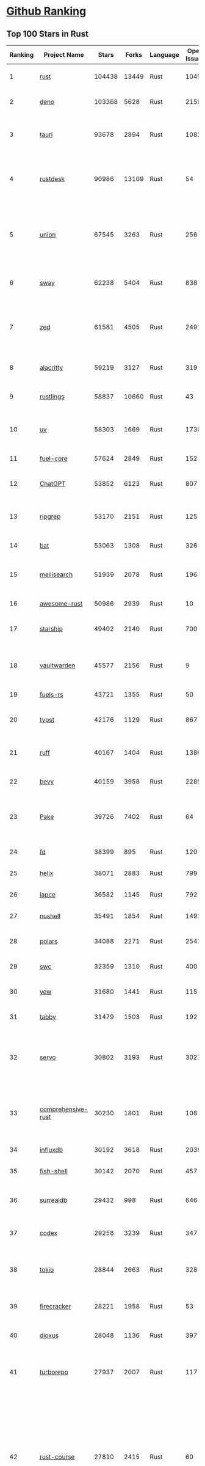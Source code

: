 [Github Ranking](../README.md)
==========

## Top 100 Stars in Rust

| Ranking | Project Name | Stars | Forks | Language | Open Issues | Description | Last Commit |
| ------- | ------------ | ----- | ----- | -------- | ----------- | ----------- | ----------- |
| 1 | [rust](https://github.com/rust-lang/rust) | 104438 | 13449 | Rust | 10456 | Empowering everyone to build reliable and efficient software. | 2025-06-19T18:36:26Z |
| 2 | [deno](https://github.com/denoland/deno) | 103368 | 5628 | Rust | 2159 | A modern runtime for JavaScript and TypeScript. | 2025-06-19T12:35:26Z |
| 3 | [tauri](https://github.com/tauri-apps/tauri) | 93678 | 2894 | Rust | 1082 | Build smaller, faster, and more secure desktop and mobile applications with a web frontend. | 2025-06-19T11:43:24Z |
| 4 | [rustdesk](https://github.com/rustdesk/rustdesk) | 90986 | 13109 | Rust | 54 | An open-source remote desktop application designed for self-hosting, as an alternative to TeamViewer. | 2025-06-19T14:31:40Z |
| 5 | [union](https://github.com/unionlabs/union) | 67545 | 3263 | Rust | 256 | The trust-minimized, zero-knowledge bridging protocol, designed for censorship resistance, extremely high security, and usage in decentralized finance. | 2025-06-19T17:18:04Z |
| 6 | [sway](https://github.com/FuelLabs/sway) | 62238 | 5404 | Rust | 838 | 🌴 Empowering everyone to build reliable and efficient smart contracts. | 2025-06-19T18:42:52Z |
| 7 | [zed](https://github.com/zed-industries/zed) | 61581 | 4505 | Rust | 2491 | Code at the speed of thought – Zed is a high-performance, multiplayer code editor from the creators of Atom and Tree-sitter. | 2025-06-19T18:51:24Z |
| 8 | [alacritty](https://github.com/alacritty/alacritty) | 59219 | 3127 | Rust | 319 | A cross-platform, OpenGL terminal emulator. | 2025-06-19T07:09:47Z |
| 9 | [rustlings](https://github.com/rust-lang/rustlings) | 58837 | 10660 | Rust | 43 | :crab: Small exercises to get you used to reading and writing Rust code! | 2025-06-03T08:32:01Z |
| 10 | [uv](https://github.com/astral-sh/uv) | 58303 | 1669 | Rust | 1730 | An extremely fast Python package and project manager, written in Rust. | 2025-06-19T16:44:00Z |
| 11 | [fuel-core](https://github.com/FuelLabs/fuel-core) | 57624 | 2849 | Rust | 152 | Rust full node implementation of the Fuel v2 protocol. | 2025-06-19T13:09:54Z |
| 12 | [ChatGPT](https://github.com/lencx/ChatGPT) | 53852 | 6123 | Rust | 807 | 🔮 ChatGPT Desktop Application (Mac, Windows and Linux) | 2024-08-29T17:58:11Z |
| 13 | [ripgrep](https://github.com/BurntSushi/ripgrep) | 53170 | 2151 | Rust | 125 | ripgrep recursively searches directories for a regex pattern while respecting your gitignore | 2025-05-30T12:30:52Z |
| 14 | [bat](https://github.com/sharkdp/bat) | 53063 | 1308 | Rust | 326 | A cat(1) clone with wings. | 2025-06-02T16:50:38Z |
| 15 | [meilisearch](https://github.com/meilisearch/meilisearch) | 51939 | 2078 | Rust | 196 | A lightning-fast search engine API bringing AI-powered hybrid search to your sites and applications. | 2025-06-19T09:02:00Z |
| 16 | [awesome-rust](https://github.com/rust-unofficial/awesome-rust) | 50986 | 2939 | Rust | 10 | A curated list of Rust code and resources. | 2025-06-18T08:18:22Z |
| 17 | [starship](https://github.com/starship/starship) | 49402 | 2140 | Rust | 700 | ☄🌌️  The minimal, blazing-fast, and infinitely customizable prompt for any shell! | 2025-06-19T16:48:46Z |
| 18 | [vaultwarden](https://github.com/dani-garcia/vaultwarden) | 45577 | 2156 | Rust | 9 | Unofficial Bitwarden compatible server written in Rust, formerly known as bitwarden_rs | 2025-06-17T16:55:12Z |
| 19 | [fuels-rs](https://github.com/FuelLabs/fuels-rs) | 43721 | 1355 | Rust | 50 | Fuel Network Rust SDK | 2025-06-12T10:36:14Z |
| 20 | [typst](https://github.com/typst/typst) | 42176 | 1129 | Rust | 867 | A new markup-based typesetting system that is powerful and easy to learn. | 2025-06-19T09:27:32Z |
| 21 | [ruff](https://github.com/astral-sh/ruff) | 40167 | 1404 | Rust | 1386 | An extremely fast Python linter and code formatter, written in Rust. | 2025-06-19T17:59:08Z |
| 22 | [bevy](https://github.com/bevyengine/bevy) | 40159 | 3958 | Rust | 2285 | A refreshingly simple data-driven game engine built in Rust | 2025-06-19T02:23:04Z |
| 23 | [Pake](https://github.com/tw93/Pake) | 39726 | 7402 | Rust | 64 | 🤱🏻 Turn any webpage into a desktop app with Rust.  🤱🏻 利用 Rust 轻松构建轻量级多端桌面应用 | 2025-03-25T12:35:16Z |
| 24 | [fd](https://github.com/sharkdp/fd) | 38399 | 895 | Rust | 120 | A simple, fast and user-friendly alternative to 'find' | 2025-06-08T21:08:34Z |
| 25 | [helix](https://github.com/helix-editor/helix) | 38071 | 2883 | Rust | 799 | A post-modern modal text editor. | 2025-06-19T16:25:07Z |
| 26 | [lapce](https://github.com/lapce/lapce) | 36582 | 1145 | Rust | 792 | Lightning-fast and Powerful Code Editor written in Rust | 2025-06-19T07:52:17Z |
| 27 | [nushell](https://github.com/nushell/nushell) | 35491 | 1854 | Rust | 1491 | A new type of shell | 2025-06-19T16:22:18Z |
| 28 | [polars](https://github.com/pola-rs/polars) | 34088 | 2271 | Rust | 2547 | Dataframes powered by a multithreaded, vectorized query engine, written in Rust | 2025-06-19T14:44:37Z |
| 29 | [swc](https://github.com/swc-project/swc) | 32359 | 1310 | Rust | 400 | Rust-based platform for the Web | 2025-06-19T07:03:41Z |
| 30 | [yew](https://github.com/yewstack/yew) | 31680 | 1441 | Rust | 115 | Rust / Wasm framework for creating reliable and efficient web applications | 2025-06-17T06:51:38Z |
| 31 | [tabby](https://github.com/TabbyML/tabby) | 31479 | 1503 | Rust | 192 | Self-hosted AI coding assistant | 2025-06-11T11:40:51Z |
| 32 | [servo](https://github.com/servo/servo) | 30802 | 3193 | Rust | 3027 | Servo aims to empower developers with a lightweight, high-performance alternative for embedding web technologies in applications. | 2025-06-19T17:59:52Z |
| 33 | [comprehensive-rust](https://github.com/google/comprehensive-rust) | 30230 | 1801 | Rust | 108 | This is the Rust course used by the Android team at Google. It provides you the material to quickly teach Rust. | 2025-06-19T08:45:03Z |
| 34 | [influxdb](https://github.com/influxdata/influxdb) | 30192 | 3618 | Rust | 2038 | Scalable datastore for metrics, events, and real-time analytics | 2025-06-18T22:36:58Z |
| 35 | [fish-shell](https://github.com/fish-shell/fish-shell) | 30142 | 2070 | Rust | 457 | The user-friendly command line shell. | 2025-06-19T18:11:02Z |
| 36 | [surrealdb](https://github.com/surrealdb/surrealdb) | 29432 | 998 | Rust | 646 | A scalable, distributed, collaborative, document-graph database, for the realtime web | 2025-06-19T18:01:35Z |
| 37 | [codex](https://github.com/openai/codex) | 29258 | 3239 | Rust | 347 | Lightweight coding agent that runs in your terminal | 2025-06-19T14:10:16Z |
| 38 | [tokio](https://github.com/tokio-rs/tokio) | 28844 | 2663 | Rust | 328 | A runtime for writing reliable asynchronous applications with Rust. Provides I/O, networking, scheduling, timers, ... | 2025-06-18T22:32:41Z |
| 39 | [firecracker](https://github.com/firecracker-microvm/firecracker) | 28221 | 1958 | Rust | 53 | Secure and fast microVMs for serverless computing. | 2025-06-19T17:00:22Z |
| 40 | [dioxus](https://github.com/DioxusLabs/dioxus) | 28048 | 1136 | Rust | 397 | Fullstack app framework for web, desktop, mobile, and more. | 2025-06-19T02:06:40Z |
| 41 | [turborepo](https://github.com/vercel/turborepo) | 27937 | 2007 | Rust | 117 | Build system optimized for JavaScript and TypeScript, written in Rust | 2025-06-19T17:13:32Z |
| 42 | [rust-course](https://github.com/sunface/rust-course) | 27810 | 2415 | Rust | 60 | “连续八年成为全世界最受喜爱的语言，无 GC 也无需手动内存管理、极高的性能和安全性、过程/OO/函数式编程、优秀的包管理、JS 未来基石" — 工作之余的第二语言来试试 Rust 吧。本书拥有全面且深入的讲解、生动贴切的示例、德芙般丝滑的内容，这可能是目前最用心的 Rust 中文学习教程 / Book  | 2025-05-27T03:47:44Z |
| 43 | [linera-protocol](https://github.com/linera-io/linera-protocol) | 27518 | 1790 | Rust | 469 | Main repository for the Linera protocol | 2025-06-19T18:21:33Z |
| 44 | [zoxide](https://github.com/ajeetdsouza/zoxide) | 27198 | 636 | Rust | 99 | A smarter cd command. Supports all major shells. | 2025-06-17T09:57:46Z |
| 45 | [iced](https://github.com/iced-rs/iced) | 26824 | 1326 | Rust | 311 | A cross-platform GUI library for Rust, inspired by Elm | 2025-06-13T13:52:53Z |
| 46 | [delta](https://github.com/dandavison/delta) | 26479 | 419 | Rust | 268 | A syntax-highlighting pager for git, diff, grep, and blame output | 2025-05-02T15:41:04Z |
| 47 | [just](https://github.com/casey/just) | 26012 | 552 | Rust | 305 | 🤖 Just a command runner | 2025-06-17T07:15:48Z |
| 48 | [yazi](https://github.com/sxyazi/yazi) | 25899 | 555 | Rust | 40 | 💥 Blazing fast terminal file manager written in Rust, based on async I/O. | 2025-06-18T14:16:02Z |
| 49 | [hyperfine](https://github.com/sharkdp/hyperfine) | 25379 | 405 | Rust | 40 | A command-line benchmarking tool | 2025-05-01T02:03:20Z |
| 50 | [Rocket](https://github.com/rwf2/Rocket) | 25219 | 1600 | Rust | 50 | A web framework for Rust. | 2025-05-04T10:05:41Z |
| 51 | [egui](https://github.com/emilk/egui) | 25178 | 1759 | Rust | 792 | egui: an easy-to-use immediate mode GUI in Rust that runs on both web and native | 2025-06-19T09:27:30Z |
| 52 | [zellij](https://github.com/zellij-org/zellij) | 24628 | 755 | Rust | 1133 | A terminal workspace with batteries included | 2025-06-19T09:39:30Z |
| 53 | [atuin](https://github.com/atuinsh/atuin) | 24508 | 662 | Rust | 333 | ✨ Magical shell history | 2025-06-16T06:17:50Z |
| 54 | [sniffnet](https://github.com/GyulyVGC/sniffnet) | 24488 | 767 | Rust | 34 | Comfortably monitor your Internet traffic 🕵️‍♂️ | 2025-06-14T13:42:57Z |
| 55 | [pingora](https://github.com/cloudflare/pingora) | 24433 | 1413 | Rust | 136 | A library for building fast, reliable and evolvable network services. | 2025-06-13T19:09:44Z |
| 56 | [qdrant](https://github.com/qdrant/qdrant) | 24239 | 1662 | Rust | 329 | Qdrant - High-performance, massive-scale Vector Database and Vector Search Engine for the next generation of AI. Also available in the cloud https://cloud.qdrant.io/ | 2025-06-19T18:21:43Z |
| 57 | [Rust](https://github.com/TheAlgorithms/Rust) | 24118 | 2398 | Rust | 2 |  All Algorithms implemented in Rust  | 2025-06-10T20:50:13Z |
| 58 | [czkawka](https://github.com/qarmin/czkawka) | 24073 | 751 | Rust | 466 | Multi functional app to find duplicates, empty folders, similar images etc. | 2025-05-10T10:51:17Z |
| 59 | [exa](https://github.com/ogham/exa) | 23977 | 663 | Rust | 199 | A modern replacement for ‘ls’. | 2024-09-24T15:18:09Z |
| 60 | [tools](https://github.com/rome/tools) | 23627 | 657 | Rust | 86 | Unified developer tools for JavaScript, TypeScript, and the web | 2023-09-04T08:42:49Z |
| 61 | [actix-web](https://github.com/actix/actix-web) | 23109 | 1748 | Rust | 187 | Actix Web is a powerful, pragmatic, and extremely fast web framework for Rust. | 2025-06-16T01:19:02Z |
| 62 | [difftastic](https://github.com/Wilfred/difftastic) | 22425 | 380 | Rust | 207 | a structural diff that understands syntax 🟥🟩 | 2025-06-18T23:33:11Z |
| 63 | [axum](https://github.com/tokio-rs/axum) | 21998 | 1196 | Rust | 49 | Ergonomic and modular web framework built with Tokio, Tower, and Hyper | 2025-06-08T09:35:54Z |
| 64 | [anki](https://github.com/ankitects/anki) | 21987 | 2375 | Rust | 207 | Anki's shared backend and web components, and the Qt frontend | 2025-06-19T07:42:34Z |
| 65 | [fnm](https://github.com/Schniz/fnm) | 21192 | 555 | Rust | 276 | 🚀 Fast and simple Node.js version manager, built in Rust | 2025-06-16T17:30:38Z |
| 66 | [hyperswitch](https://github.com/juspay/hyperswitch) | 21109 | 3550 | Rust | 640 | An open source payments switch written in Rust to make payments fast, reliable and affordable | 2025-06-19T18:13:48Z |
| 67 | [tree-sitter](https://github.com/tree-sitter/tree-sitter) | 21005 | 1882 | Rust | 158 | An incremental parsing system for programming tools | 2025-06-17T08:18:18Z |
| 68 | [sonic](https://github.com/valeriansaliou/sonic) | 20790 | 599 | Rust | 64 | 🦔 Fast, lightweight & schema-less search backend. An alternative to Elasticsearch that runs on a few MBs of RAM. | 2025-01-06T21:19:17Z |
| 69 | [coreutils](https://github.com/uutils/coreutils) | 20765 | 1502 | Rust | 356 | Cross-platform Rust rewrite of the GNU coreutils | 2025-06-19T15:01:19Z |
| 70 | [wezterm](https://github.com/wezterm/wezterm) | 20751 | 937 | Rust | 1205 | A GPU-accelerated cross-platform terminal emulator and multiplexer written by @wez and implemented in Rust | 2025-06-15T19:14:31Z |
| 71 | [chroma](https://github.com/chroma-core/chroma) | 20564 | 1650 | Rust | 247 | the AI-native open-source embedding database | 2025-06-19T18:27:52Z |
| 72 | [RustPython](https://github.com/RustPython/RustPython) | 20179 | 1319 | Rust | 319 | A Python Interpreter written in Rust | 2025-06-18T06:53:17Z |
| 73 | [mdBook](https://github.com/rust-lang/mdBook) | 19849 | 1740 | Rust | 525 | Create book from markdown files. Like Gitbook but implemented in Rust | 2025-06-09T15:29:09Z |
| 74 | [xi-editor](https://github.com/xi-editor/xi-editor) | 19825 | 701 | Rust | 135 | A modern editor with a backend written in Rust. | 2024-03-19T00:11:37Z |
| 75 | [wasmer](https://github.com/wasmerio/wasmer) | 19818 | 891 | Rust | 234 | 🚀 Fast, secure, lightweight containers based on WebAssembly | 2025-06-19T09:18:21Z |
| 76 | [vector](https://github.com/vectordotdev/vector) | 19750 | 1771 | Rust | 1932 | A high-performance observability data pipeline. | 2025-06-19T15:29:44Z |
| 77 | [gitui](https://github.com/gitui-org/gitui) | 19748 | 622 | Rust | 188 | Blazing 💥 fast terminal-ui for git written in rust 🦀 | 2025-06-09T03:20:21Z |
| 78 | [biome](https://github.com/biomejs/biome) | 19498 | 614 | Rust | 203 | A toolchain for web projects, aimed to provide functionalities to maintain them. Biome offers formatter and linter, usable via CLI and LSP. | 2025-06-19T16:28:35Z |
| 79 | [slint](https://github.com/slint-ui/slint) | 19498 | 689 | Rust | 694 | Slint is an open-source declarative GUI toolkit to build native user interfaces for Rust, C++, JavaScript, or Python apps. | 2025-06-19T18:38:32Z |
| 80 | [gleam](https://github.com/gleam-lang/gleam) | 19471 | 826 | Rust | 154 | ⭐️ A friendly language for building type-safe, scalable systems! | 2025-06-18T10:05:47Z |
| 81 | [neon](https://github.com/neondatabase/neon) | 18806 | 694 | Rust | 644 | Neon: Serverless Postgres. We separated storage and compute to offer autoscaling, code-like database branching, and scale to zero. | 2025-06-19T18:35:08Z |
| 82 | [Bend](https://github.com/HigherOrderCO/Bend) | 18805 | 463 | Rust | 93 | A massively parallel, high-level programming language | 2025-06-03T17:36:56Z |
| 83 | [relay](https://github.com/facebook/relay) | 18639 | 1856 | Rust | 588 | Relay is a JavaScript framework for building data-driven React applications. | 2025-06-19T00:09:02Z |
| 84 | [leptos](https://github.com/leptos-rs/leptos) | 18626 | 770 | Rust | 86 | Build fast web applications with Rust. | 2025-06-19T18:40:23Z |
| 85 | [cube](https://github.com/cube-js/cube) | 18622 | 1845 | Rust | 623 | 📊 Cube’s universal semantic layer platform is the next evolution of OLAP technology for AI, BI, spreadsheets, and embedded analytics | 2025-06-19T15:24:17Z |
| 86 | [spotify-tui](https://github.com/Rigellute/spotify-tui) | 18255 | 545 | Rust | 271 | Spotify for the terminal written in Rust 🚀 | 2024-04-04T15:03:12Z |
| 87 | [candle](https://github.com/huggingface/candle) | 17426 | 1125 | Rust | 423 | Minimalist ML framework for Rust | 2025-06-07T14:02:58Z |
| 88 | [universal-android-debloater](https://github.com/0x192/universal-android-debloater) | 17146 | 892 | Rust | 458 | Cross-platform GUI written in Rust using ADB to debloat non-rooted android devices. Improve your privacy, the security and battery life of your device. | 2024-08-02T16:16:12Z |
| 89 | [SpacetimeDB](https://github.com/clockworklabs/SpacetimeDB) | 16840 | 573 | Rust | 377 | Multiplayer at the speed of light | 2025-06-19T15:10:31Z |
| 90 | [ruffle](https://github.com/ruffle-rs/ruffle) | 16784 | 890 | Rust | 5484 | A Flash Player emulator written in Rust | 2025-06-19T09:32:01Z |
| 91 | [diem](https://github.com/diem/diem) | 16699 | 2580 | Rust | 357 | Diem’s mission is to build a trusted and innovative financial network that empowers people and businesses around the world. | 2025-05-13T05:57:59Z |
| 92 | [RustScan](https://github.com/bee-san/RustScan) | 16683 | 1127 | Rust | 27 | 🤖 The Modern Port Scanner 🤖 | 2025-06-10T09:31:23Z |
| 93 | [wasmtime](https://github.com/bytecodealliance/wasmtime) | 16519 | 1441 | Rust | 719 | A lightweight WebAssembly runtime that is fast, secure, and standards-compliant | 2025-06-19T14:26:58Z |
| 94 | [pyxel](https://github.com/kitao/pyxel) | 16414 | 886 | Rust | 11 | A retro game engine for Python | 2025-06-12T23:04:58Z |
| 95 | [mise](https://github.com/jdx/mise) | 16304 | 535 | Rust | 25 | dev tools, env vars, task runner | 2025-06-18T00:11:05Z |
| 96 | [book](https://github.com/rust-lang/book) | 16259 | 3677 | Rust | 175 | The Rust Programming Language | 2025-06-18T17:19:34Z |
| 97 | [jj](https://github.com/jj-vcs/jj) | 16258 | 549 | Rust | 486 | A Git-compatible VCS that is both simple and powerful | 2025-06-19T11:39:30Z |
| 98 | [tikv](https://github.com/tikv/tikv) | 15911 | 2191 | Rust | 1231 | Distributed transactional key-value database, originally created to complement TiDB | 2025-06-18T06:50:21Z |
| 99 | [eza](https://github.com/eza-community/eza) | 15892 | 296 | Rust | 198 | A modern alternative to ls | 2025-06-16T23:33:41Z |
| 100 | [navi](https://github.com/denisidoro/navi) | 15871 | 530 | Rust | 91 | An interactive cheatsheet tool for the command-line | 2025-06-10T09:11:21Z |

